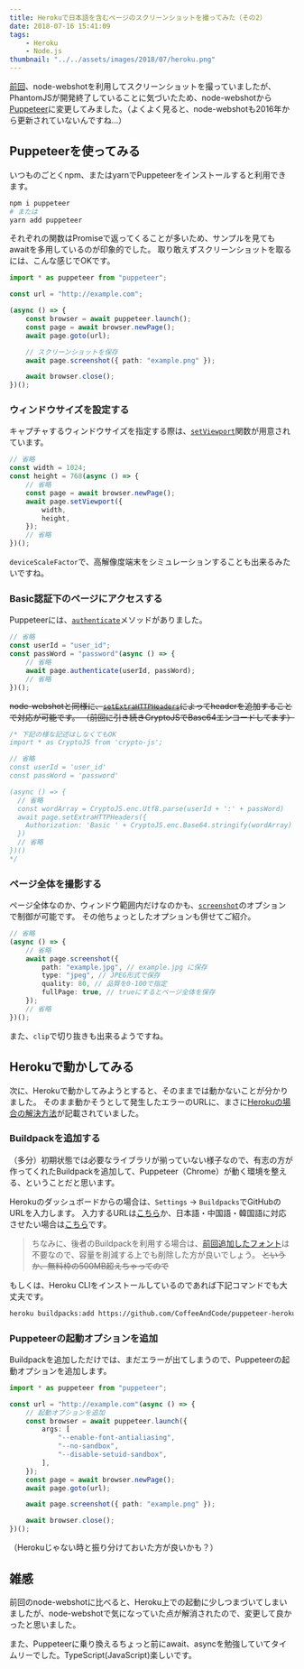 ```yaml
---
title: Herokuで日本語を含むページのスクリーンショットを撮ってみた（その2）
date: 2018-07-16 15:41:09
tags:
    - Heroku
    - Node.js
thumbnail: "../../assets/images/2018/07/heroku.png"
---
```


[前回](/heroku-webshot/)、node-webshotを利用してスクリーンショットを撮っていましたが、PhantomJSが開発終了していることに気づいたため、node-webshotから[Puppeteer](https://pptr.dev/)に変更してみました。（よくよく見ると、node-webshotも2016年から更新されていないんですね…）

## Puppeteerを使ってみる

いつものごとくnpm、またはyarnでPuppeteerをインストールすると利用できます。

```bash
npm i puppeteer
# または
yarn add puppeteer
```

それぞれの関数はPromiseで返ってくることが多いため、サンプルを見てもawaitを多用しているのが印象的でした。
取り敢えずスクリーンショットを取るには、こんな感じでOKです。

```typescript
import * as puppeteer from "puppeteer";

const url = "http://example.com";

(async () => {
    const browser = await puppeteer.launch();
    const page = await browser.newPage();
    await page.goto(url);

    // スクリーンショットを保存
    await page.screenshot({ path: "example.png" });

    await browser.close();
})();
```

### ウィンドウサイズを設定する

キャプチャするウィンドウサイズを指定する際は、[`setViewport`](https://pptr.dev/#?product=Puppeteer&version=master&show=api-pagesetviewportviewport)関数が用意されています。

```typescript
// 省略
const width = 1024;
const height = 768(async () => {
    // 省略
    const page = await browser.newPage();
    await page.setViewport({
        width,
        height,
    });
    // 省略
})();
```

`deviceScaleFactor`で、高解像度端末をシミュレーションすることも出来るみたいですね。

### Basic認証下のページにアクセスする

Puppeteerには、[`authenticate`](https://pptr.dev/#?product=Puppeteer&version=v1.6.0&show=api-pageauthenticatecredentials)メソッドがありました。

```typescript
// 省略
const userId = "user_id";
const passWord = "password"(async () => {
    // 省略
    await page.authenticate(userId, passWord);
    // 省略
})();
```

~~node-webshotと同様に、[`setExtraHTTPHeaders`](https://pptr.dev/#?product=Puppeteer&version=master&show=api-pagesetextrahttpheadersheaders)によってheaderを追加することで対応が可能です。
（前回に引き続きCryptoJSでBase64エンコードしてます）~~

```typescript
/* 下記の様な記述はしなくてもOK
import * as CryptoJS from 'crypto-js';

// 省略
const userId = 'user_id'
const passWord = 'password'

(async () => {
  // 省略
  const wordArray = CryptoJS.enc.Utf8.parse(userId + ':' + passWord)
  await page.setExtraHTTPHeaders({
    Authorization: 'Basic ' + CryptoJS.enc.Base64.stringify(wordArray)
  })
  // 省略
})()
*/
```

### ページ全体を撮影する

ページ全体なのか、ウィンドウ範囲内だけなのかも、[`screenshot`](https://pptr.dev/#?product=Puppeteer&version=master&show=api-pagescreenshotoptions)のオプションで制御が可能です。
その他ちょっとしたオプションも併せてご紹介。

```typescript
// 省略
(async () => {
    // 省略
    await page.screenshot({
        path: "example.jpg", // example.jpg に保存
        type: "jpeg", // JPEG形式で保存
        quality: 80, // 品質を0-100で指定
        fullPage: true, // trueにするとページ全体を保存
    });
    // 省略
})();
```

また、`clip`で切り抜きも出来るようですね。

## Herokuで動かしてみる

次に、Herokuで動かしてみようとすると、そのままでは動かないことが分かりました。
そのまま動かそうとして発生したエラーのURLに、まさに[Herokuの場合の解決方法](https://github.com/GoogleChrome/puppeteer/blob/master/docs/troubleshooting.md#running-puppeteer-on-heroku)が記載されていました。

### Buildpackを追加する

（多分）初期状態では必要なライブラリが揃っていない様子なので、有志の方が作ってくれたBuildpackを追加して、Puppeteer（Chrome）が動く環境を整える、ということだと思います。

Herokuのダッシュボードからの場合は、`Settings` -> `Buildpacks`でGitHubのURLを入力します。
入力するURLは[こちら](https://github.com/jontewks/puppeteer-heroku-buildpack)か、日本語・中国語・韓国語に対応させたい場合は[こちら](https://github.com/CoffeeAndCode/puppeteer-heroku-buildpack)です。

> ちなみに、後者のBuildpackを利用する場合は、[前回追加したフォント](/heroku-webshot/#Heroku%E3%81%A7%E3%83%95%E3%82%A9%E3%83%B3%E3%83%88%E3%82%92%E3%82%A4%E3%83%B3%E3%82%B9%E3%83%88%E3%83%BC%E3%83%AB)は不要なので、容量を削減する上でも削除した方が良いでしょう。
> ~~というか、無料枠の500MB超えちゃってので~~

もしくは、Heroku CLIをインストールしているのであれば下記コマンドでも大丈夫です。

```bash
heroku buildpacks:add https://github.com/CoffeeAndCode/puppeteer-heroku-buildpack
```

### Puppeteerの起動オプションを追加

Buildpackを追加しただけでは、まだエラーが出てしまうので、Puppeteerの起動オプションを追加します。

```typescript
import * as puppeteer from "puppeteer";

const url = "http://example.com"(async () => {
    // 起動オプションを追加
    const browser = await puppeteer.launch({
        args: [
            "--enable-font-antialiasing",
            "--no-sandbox",
            "--disable-setuid-sandbox",
        ],
    });
    const page = await browser.newPage();
    await page.goto(url);

    await page.screenshot({ path: "example.png" });

    await browser.close();
})();
```

（Herokuじゃない時と振り分けておいた方が良いかも？）

## 雑感

前回のnode-webshotに比べると、Heroku上での起動に少しつまづいてしまいましたが、node-webshotで気になっていた点が解消されたので、変更して良かったと思いました。

また、Puppeteerに乗り換えるちょっと前にawait、asyncを勉強していてタイムリーでした。TypeScript(JavaScript)楽しいです。
